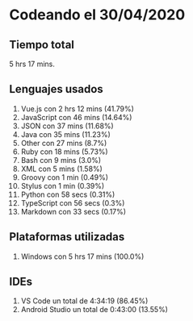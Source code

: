 # Codeando el 30/04/2020

## Tiempo total
5 hrs 17 mins.

## Lenguajes usados
1. Vue.js con 2 hrs 12 mins (41.79%)
1. JavaScript con 46 mins (14.64%)
1. JSON con 37 mins (11.68%)
1. Java con 35 mins (11.23%)
1. Other con 27 mins (8.7%)
1. Ruby con 18 mins (5.73%)
1. Bash con 9 mins (3.0%)
1. XML con 5 mins (1.58%)
1. Groovy con 1 min (0.49%)
1. Stylus con 1 min (0.39%)
1. Python con 58 secs (0.31%)
1. TypeScript con 56 secs (0.3%)
1. Markdown con 33 secs (0.17%)

## Plataformas utilizadas
1. Windows con 5 hrs 17 mins (100.0%)

## IDEs
1. VS Code un total de 4:34:19 (86.45%)
1. Android Studio un total de 0:43:00 (13.55%)
